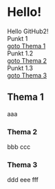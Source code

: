 # Hello!<br>
Hello GitHub2!<br>
Punkt 1  
[goto Thema 1](#thema-1)  
Punkt 1.2  
[goto Thema 2](#thema-2)  
Punkt 1.3  
[goto Thema 3](#thema-3)  

## Thema 1
aaa

### Thema 2
bbb
ccc

### Thema 3
ddd
eee
fff
